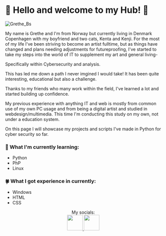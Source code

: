 # 🌸 Hello and welcome to my Hub! 🌸

![Grethe_Bs ](https://komarev.com/ghpvc/?username=GretheB90&color=blueviolet)

My name is Grethe and I'm from Norway but currently living in Denmark Copenhagen with my boyfriend and two cats, Kenta and Kenji.
For the most of my life I've been striving to become an artist fulltime, but as things have changed and plans needing adjustments for futureproofing,
I've started to take my steps into the world of IT to supplement my art and general living-

Specifically within Cybersecurity and analysis.

This has led me down a path I never imgined I would take!
It has been quite interesting, educational but also a challenge.

Thanks to my friends who many work within the field, I've learned a lot and started building up confidence.

My previous experience with anything IT and web is mostly from common use of my own PC usage and from being a digital artist and studied
in webdesign/multimedia. This time I'm conducting this study on my own, not under a education system.

On this page I will showcase my projects and scripts I've made in Python for cyber security so far.

### :seedling: What I'm currently learning:

- Python
- PhP
- Linux

### :four_leaf_clover: What I got experience in currently:

- Windows
- HTML
- CSS

<div align="center">
  My socials:
  
<div align="center">
  <a href="gretheb.dk">
    <img src="https://file.garden/aCYZ-4JXQhkEOK6u/website-icon-294822.png" height="50" width="50" target="_blank" />
  <a href="https://bsky.app/profile/gretheb.dk">
    <img src="https://upload.wikimedia.org/wikipedia/commons/thumb/7/7a/Bluesky_Logo.svg/600px-Bluesky_Logo.svg.png" height="50" width="50" target="_blank" />
    
</div>
